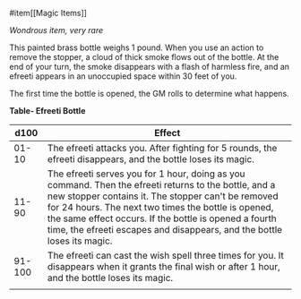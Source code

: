  #item[[Magic Items]]

*Wondrous item, very rare*

This painted brass bottle weighs 1 pound. When you use an action to remove the stopper, a cloud of thick smoke flows out of the bottle. At the end of your turn, the smoke disappears with a flash of harmless fire, and an efreeti appears in an unoccupied space within 30 feet of you.

The first time the bottle is opened, the GM rolls to determine what happens.

**Table- Efreeti Bottle**

| d100   | Effect                                                                                                                                                                                                                                                                                                                                                 |
|--------|--------------------------------------------------------------------------------------------------------------------------------------------------------------------------------------------------------------------------------------------------------------------------------------------------------------------------------------------------------|
| 01-10  | The efreeti attacks you. After fighting for 5 rounds, the efreeti disappears, and the bottle loses its magic.                                                                                                                                                                                                                                          |
| 11-90  | The efreeti serves you for 1 hour, doing as you command. Then the efreeti returns to the bottle, and a new stopper contains it. The stopper can't be removed for 24 hours. The next two times the bottle is opened, the same effect occurs. If the bottle is opened a fourth time, the efreeti escapes and disappears, and the bottle loses its magic. |
| 91-100 | The efreeti can cast the wish spell three times for you. It disappears when it grants the final wish or after 1 hour, and the bottle loses its magic.                                                                                                                                                                                                  |
|        |                                                                                                                                                                                                                                                                                                                                                        |
